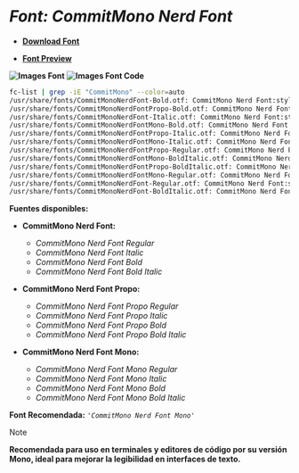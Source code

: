 <!-- Autor: Daniel Benjamin Perez Morales -->
<!-- GitHub: https://github.com/DanielBenjaminPerezMoralesDev13 -->
<!-- Gitlab: https://gitlab.com/DanielBenjaminPerezMoralesDev13 -->
<!-- Correo electrónico: danielperezdev@proton.me -->

# ***Font: CommitMono Nerd Font***

- **[Download Font](https://github.com/ryanoasis/nerd-fonts/releases/download/v3.2.1/CommitMono.zip "https://github.com/ryanoasis/nerd-fonts/releases/download/v3.2.1/CommitMono.zip")**

- **[Font Preview](https://www.programmingfonts.org/#commit-mono "https://www.programmingfonts.org/#commit-mono")**

**![Images Font](../../Fonts/CommitMono%20Nerd%20Font.png "Fonts/CommitMono Nerd Font.png")**
**![Images Font Code](../../Font%20Images%20Code/CommitMono%20Nerd%20Font%20Code.png "Font Images Code/CommitMono Nerd Font Code.png")**

```bash
fc-list | grep -iE "CommitMono" --color=auto 
/usr/share/fonts/CommitMonoNerdFont-Bold.otf: CommitMono Nerd Font:style=Bold
/usr/share/fonts/CommitMonoNerdFontPropo-Bold.otf: CommitMono Nerd Font Propo:style=Bold
/usr/share/fonts/CommitMonoNerdFont-Italic.otf: CommitMono Nerd Font:style=Italic
/usr/share/fonts/CommitMonoNerdFontMono-Bold.otf: CommitMono Nerd Font Mono:style=Bold
/usr/share/fonts/CommitMonoNerdFontPropo-Italic.otf: CommitMono Nerd Font Propo:style=Italic
/usr/share/fonts/CommitMonoNerdFontMono-Italic.otf: CommitMono Nerd Font Mono:style=Italic
/usr/share/fonts/CommitMonoNerdFontPropo-Regular.otf: CommitMono Nerd Font Propo:style=Regular
/usr/share/fonts/CommitMonoNerdFontMono-BoldItalic.otf: CommitMono Nerd Font Mono:style=Bold Italic
/usr/share/fonts/CommitMonoNerdFontPropo-BoldItalic.otf: CommitMono Nerd Font Propo:style=Bold Italic
/usr/share/fonts/CommitMonoNerdFontMono-Regular.otf: CommitMono Nerd Font Mono:style=Regular
/usr/share/fonts/CommitMonoNerdFont-Regular.otf: CommitMono Nerd Font:style=Regular
/usr/share/fonts/CommitMonoNerdFont-BoldItalic.otf: CommitMono Nerd Font:style=Bold Italic
```

**Fuentes disponibles:**

- **CommitMono Nerd Font:**
  - *CommitMono Nerd Font Regular*
  - *CommitMono Nerd Font Italic*
  - *CommitMono Nerd Font Bold*
  - *CommitMono Nerd Font Bold Italic*

- **CommitMono Nerd Font Propo:**
  - *CommitMono Nerd Font Propo Regular*
  - *CommitMono Nerd Font Propo Italic*
  - *CommitMono Nerd Font Propo Bold*
  - *CommitMono Nerd Font Propo Bold Italic*

- **CommitMono Nerd Font Mono:**
  - *CommitMono Nerd Font Mono Regular*
  - *CommitMono Nerd Font Mono Italic*
  - *CommitMono Nerd Font Mono Bold*
  - *CommitMono Nerd Font Mono Bold Italic*

**Font Recomendada:** *`'CommitMono Nerd Font Mono'`*

> [!NOTE]
> **Recomendada para uso en terminales y editores de código por su versión Mono, ideal para mejorar la legibilidad en interfaces de texto.**
